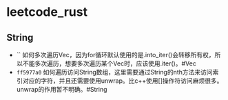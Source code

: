 # leetcode_rust

## String

- `` 如何多次遍历Vec，因为for循环默认使用的是.into_iter()会转移所有权，所以不能多次遍历，想要多次遍历某个Vec时，应该使用.iter()。#Vec
- `ff5977a0` 如何遍历访问String数组，这里需要通过String的nth方法来访问索引对应的字符，并且还需要使用unwrap。比c++使用[]操作符访问麻烦很多。unwrap的作用暂不明确。#String
